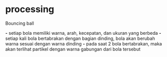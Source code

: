 # processing
Bouncing ball

**-** setiap bola memiliki warna, arah, kecepatan, dan ukuran yang berbeda
**-** setiap kali bola bertabrakan dengan bagian dinding, bola akan berubah warna sesuai dengan warna dinding
**-** pada saat 2 bola bertabrakan, maka akan terlihat partikel dengan warna gabungan dari bola tersebut
